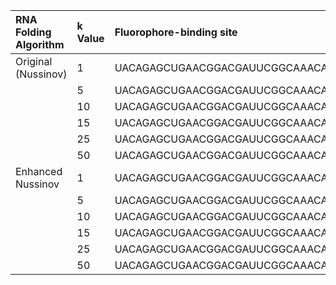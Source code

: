 | RNA Folding Algorithm | k Value | Fluorophore-binding site |
| :---- |:--------| :---- |
| Original (Nussinov) | 1       | UACAGAGCUGAACGGACGAUUCGGCAAACACAUUGUGUUC |
|  | 5       | UACAGAGCUGAACGGACGAUUCGGCAAACACAUUGUGUUC |
|  | 10      | UACAGAGCUGAACGGACGAUUCGGCAAACACAUUGUGUUC |
|  | 15      | UACAGAGCUGAACGGACGAUUCGGCAAACACAUUGUGUUC |
|  | 25      | UACAGAGCUGAACGGACGAUUCGGCAAACACAUUGUGUUC |
|  | 50      | UACAGAGCUGAACGGACGAUUCGGCAAACACAUUGUGUUC |
| Enhanced Nussinov | 1       | UACAGAGCUGAACGGACGAUUCGGCAAACACAUUGUGUUC |
|  | 5       | UACAGAGCUGAACGGACGAUUCGGCAAACACAUUGUGUUC |
|  | 10      | UACAGAGCUGAACGGACGAUUCGGCAAACACAUUGUGUUC |
|  | 15      | UACAGAGCUGAACGGACGAUUCGGCAAACACAUUGUGUUC |
|  | 25      | UACAGAGCUGAACGGACGAUUCGGCAAACACAUUGUGUUC |
|  | 50      | UACAGAGCUGAACGGACGAUUCGGCAAACACAUUGUGUUC |